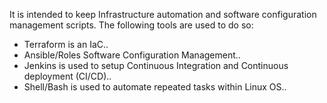 It is intended to keep Infrastructure automation and software configuration management scripts. The following tools are used to do so:
* Terraform is an IaC..
* Ansible/Roles Software Configuration Management..
* Jenkins is used to setup Continuous Integration and Continuous deployment (CI/CD)..
* Shell/Bash is used to automate repeated tasks within Linux OS..

